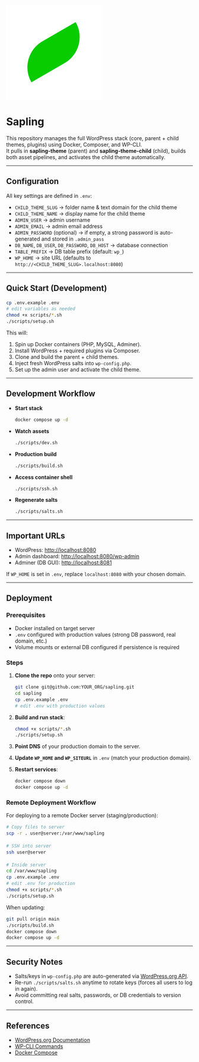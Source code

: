 ![Sapling Logo](./sapling.svg)
# Sapling

This repository manages the full WordPress stack (core, parent + child themes, plugins) using Docker, Composer, and WP-CLI.  
It pulls in **sapling-theme** (parent) and **sapling-theme-child** (child), builds both asset pipelines, and activates the child theme automatically.

---

## Configuration

All key settings are defined in `.env`:

- `CHILD_THEME_SLUG` → folder name & text domain for the child theme
- `CHILD_THEME_NAME` → display name for the child theme
- `ADMIN_USER` → admin username
- `ADMIN_EMAIL` → admin email address
- `ADMIN_PASSWORD` (optional) → if empty, a strong password is auto-generated and stored in `.admin_pass`
- `DB_NAME`, `DB_USER`, `DB_PASSWORD`, `DB_HOST` → database connection
- `TABLE_PREFIX` → DB table prefix (default: `wp_`)
- `WP_HOME` → site URL (defaults to `http://<CHILD_THEME_SLUG>.localhost:8080`)

---

## Quick Start (Development)

```bash
cp .env.example .env
# edit variables as needed
chmod +x scripts/*.sh
./scripts/setup.sh
```

This will:
1. Spin up Docker containers (PHP, MySQL, Adminer).
2. Install WordPress + required plugins via Composer.
3. Clone and build the parent + child themes.
4. Inject fresh WordPress salts into `wp-config.php`.
5. Set up the admin user and activate the child theme.

---

## Development Workflow

- **Start stack**
  ```bash
  docker compose up -d
  ```

- **Watch assets**
  ```bash
  ./scripts/dev.sh
  ```

- **Production build**
  ```bash
  ./scripts/build.sh
  ```

- **Access container shell**
  ```bash
  ./scripts/ssh.sh
  ```

- **Regenerate salts**
  ```bash
  ./scripts/salts.sh
  ```

---

## Important URLs

- WordPress: [http://localhost:8080](http://localhost:8080)
- Admin dashboard: [http://localhost:8080/wp-admin](http://localhost:8080/wp-admin)
- Adminer (DB GUI): [http://localhost:8081](http://localhost:8081)

If `WP_HOME` is set in `.env`, replace `localhost:8080` with your chosen domain.

---

## Deployment

### Prerequisites
- Docker installed on target server
- `.env` configured with production values (strong DB password, real domain, etc.)
- Volume mounts or external DB configured if persistence is required

### Steps
1. **Clone the repo** onto your server:
   ```bash
   git clone git@github.com:YOUR_ORG/sapling.git
   cd sapling
   cp .env.example .env
   # edit .env with production values
   ```

2. **Build and run stack**:
   ```bash
   chmod +x scripts/*.sh
   ./scripts/setup.sh
   ```

3. **Point DNS** of your production domain to the server.

4. **Update `WP_HOME` and `WP_SITEURL`** in `.env` (match your production domain).

5. **Restart services**:
   ```bash
   docker compose down
   docker compose up -d
   ```

### Remote Deployment Workflow

For deploying to a remote Docker server (staging/production):

```bash
# Copy files to server
scp -r . user@server:/var/www/sapling

# SSH into server
ssh user@server

# Inside server
cd /var/www/sapling
cp .env.example .env
# edit .env for production
chmod +x scripts/*.sh
./scripts/setup.sh
```

When updating:
```bash
git pull origin main
./scripts/build.sh
docker compose down
docker compose up -d
```

---

## Security Notes

- Salts/keys in `wp-config.php` are auto-generated via [WordPress.org API](https://api.wordpress.org/secret-key/1.1/salt/).
- Re-run `./scripts/salts.sh` anytime to rotate keys (forces all users to log in again).
- Avoid committing real salts, passwords, or DB credentials to version control.

---

## References

- [WordPress.org Documentation](https://wordpress.org/support/)
- [WP-CLI Commands](https://developer.wordpress.org/cli/commands/)
- [Docker Compose](https://docs.docker.com/compose/)

